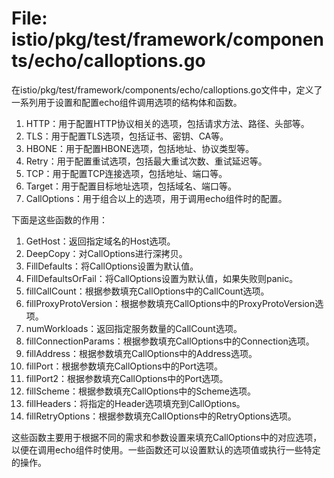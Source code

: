 # File: istio/pkg/test/framework/components/echo/calloptions.go

在istio/pkg/test/framework/components/echo/calloptions.go文件中，定义了一系列用于设置和配置echo组件调用选项的结构体和函数。

1. HTTP：用于配置HTTP协议相关的选项，包括请求方法、路径、头部等。
2. TLS：用于配置TLS选项，包括证书、密钥、CA等。
3. HBONE：用于配置HBONE选项，包括地址、协议类型等。
4. Retry：用于配置重试选项，包括最大重试次数、重试延迟等。
5. TCP：用于配置TCP连接选项，包括地址、端口等。
6. Target：用于配置目标地址选项，包括域名、端口等。
7. CallOptions：用于组合以上的选项，用于调用echo组件时的配置。

下面是这些函数的作用：

1. GetHost：返回指定域名的Host选项。
2. DeepCopy：对CallOptions进行深拷贝。
3. FillDefaults：将CallOptions设置为默认值。
4. FillDefaultsOrFail：将CallOptions设置为默认值，如果失败则panic。
5. fillCallCount：根据参数填充CallOptions中的CallCount选项。
6. fillProxyProtoVersion：根据参数填充CallOptions中的ProxyProtoVersion选项。
7. numWorkloads：返回指定服务数量的CallCount选项。
8. fillConnectionParams：根据参数填充CallOptions中的Connection选项。
9. fillAddress：根据参数填充CallOptions中的Address选项。
10. fillPort：根据参数填充CallOptions中的Port选项。
11. fillPort2：根据参数填充CallOptions中的Port选项。
12. fillScheme：根据参数填充CallOptions中的Scheme选项。
13. fillHeaders：将指定的Header选项填充到CallOptions。
14. fillRetryOptions：根据参数填充CallOptions中的RetryOptions选项。

这些函数主要用于根据不同的需求和参数设置来填充CallOptions中的对应选项，以便在调用echo组件时使用。一些函数还可以设置默认的选项值或执行一些特定的操作。

